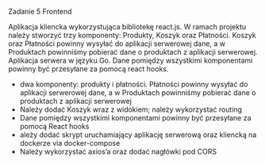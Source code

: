 Zadanie 5 Frontend

Aplikacja kliencka wykorzystująca bibliotekę react.js. W ramach projektu należy stworzyć trzy komponenty: Produkty, Koszyk oraz Płatności. Koszyk oraz Płatności powinny wysyłać do aplikacji
serwerowej dane, a w Produktach powinniśmy pobierać dane o produktach z aplikacji serwerowej.
Aplikacja serwera w języku Go. Dane pomiędzy wszystkimi komponentami powinny być przesyłane za pomocą react hooks.

- dwa komponenty: produkty i płatności. Płatności powinny wysyłać do aplikacji serwerowej dane, a w
Produktach powinniśmy pobierać dane o produktach z aplikacji
serwerowej
- Należy dodać Koszyk wraz z widokiem; należy wykorzystać routing
- Dane pomiędzy wszystkimi komponentami powinny być przesyłane za
pomocą React hooks
- ależy dodać skrypt uruchamiający aplikację serwerową oraz
kliencką na dockerze via docker-compose
- Należy wykorzystać axios’a oraz dodać nagłówki pod CORS